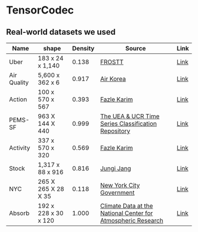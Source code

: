 # TensorCodec

## Real-world datasets we used

|Name|shape|Density|Source|Link|
|-|-|-|-|-|
|Uber|183 x 24 x 1,140|0.138|[FROSTT](http://frostt.io/)|[Link](https://drive.google.com/file/d/1kWIA55li_QnPKCjLCg8M_v-ddPcpv8Ba/view?usp=sharing)|
|Air Quality|5,600 x 362 x 6|0.917|[Air Korea](https://www.airkorea.or.kr/web/)|[Link](https://drive.google.com/file/d/1nXvlIikJGM5J9cSJhJdOwNI7iiUNNBae/view?usp=sharing)|
|Action|100 x 570 x 567|0.393|[Fazle Karim](https://github.com/titu1994/MLSTM-FCN)|[Link](https://drive.google.com/file/d/1Sjxn0Iwh6N91gPtXarAUCmAr--CiuTf7/view?usp=sharing)|
|PEMS-SF|963 X 144 X 440|0.999|[The UEA & UCR Time Series Classification Repository](http://www.timeseriesclassification.com)|[Link](https://drive.google.com/file/d/1pzWV8oLAQFbLS9lVEZz27gO-3Fr_qoR_/view?usp=sharing)|
|Activity|337 x 570 x 320|0.569|[Fazle Karim](https://github.com/titu1994/MLSTM-FCN)|[Link](https://drive.google.com/file/d/1NyaquNHCX7NfATsOb3561TXyGlNMR4A-/view?usp=sharing)|
|Stock|1,317 x 88 x 916|0.816|[Jungi Jang](https://github.com/jungijang/KoreaStockData)|[Link](https://drive.google.com/file/d/1GYrDjybptRGw6TXux2L68-RMJKwHhJBW/view?usp=sharing)|
|NYC|265 X 265 X 28 X 35|0.118|[New York City Government](https://www.nyc.gov/site/tlc/about/tlc-trip-record-data.page)|[Link](https://drive.google.com/file/d/1Fof0v0E1BUeCMvtL5uQalAPeDZk9_tge/view?usp=sharing)|
|Absorb|192 x 228 x 30 x 120|1.000|[Climate Data at the National Center for Atmospheric Research](https://www.earthsystemgrid.org)|[Link](https://drive.google.com/file/d/1bL7eBNeC-EBu4HlqVh2hTltS3eWDfuyB/view?usp=sharing)|
